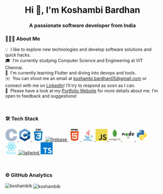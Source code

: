 <h1 align="center">Hi 👋, I'm Koshambi Bardhan</h1>
<h3 align="center">A passionate software developer from India</h3>

<h3 id="-about-me">👨🏻‍💻&nbsp;About Me</h3>
</div></ins></div><p>💡 &nbsp;I like to explore new technologies and develop software solutions and quick hacks.<br>
🎓 &nbsp;I’m currently studying Computer Science and Engineering at VIT Chennai.<br>
🌱 &nbsp;I'm currently learning Flutter and diving into devops and tools.<br>
✉️ &nbsp;You can shoot me an email at <a href="mailto:koshambi.bardhan05@gmail.com">koshambi.bardhan05@gmail.com</a> or connect with me on <a href="https://www.linkedin.com/in/koshambi-bardhan-62b83b2ab/">LinkedIn</a>! I’ll try to respond as soon as I can.<br>
📄 &nbsp;Please have a look at my <a href="https://koshu.vercel.app">Portfolio Website</a> for more details about me. I’m open to feedback and suggestions!</p></br>


<h3 align="left">🛠&nbsp;Tech Stack</h3>
<p align="left"> <a href="https://www.cprogramming.com/" target="_blank" rel="noreferrer"> <img src="https://raw.githubusercontent.com/devicons/devicon/master/icons/c/c-original.svg" alt="c" width="40" height="40"/> </a> <a href="https://www.w3schools.com/cpp/" target="_blank" rel="noreferrer"> <img src="https://raw.githubusercontent.com/devicons/devicon/master/icons/cplusplus/cplusplus-original.svg" alt="cplusplus" width="40" height="40"/> </a> <a href="https://www.w3schools.com/css/" target="_blank" rel="noreferrer"> <img src="https://raw.githubusercontent.com/devicons/devicon/master/icons/css3/css3-original-wordmark.svg" alt="css3" width="40" height="40"/> </a> <a href="https://firebase.google.com/" target="_blank" rel="noreferrer"> <img src="https://www.vectorlogo.zone/logos/firebase/firebase-icon.svg" alt="firebase" width="40" height="40"/> </a> <a href="https://www.w3.org/html/" target="_blank" rel="noreferrer"> <img src="https://raw.githubusercontent.com/devicons/devicon/master/icons/html5/html5-original-wordmark.svg" alt="html5" width="40" height="40"/> </a> <a href="https://www.java.com" target="_blank" rel="noreferrer"> <img src="https://raw.githubusercontent.com/devicons/devicon/master/icons/java/java-original.svg" alt="java" width="40" height="40"/> </a> <a href="https://developer.mozilla.org/en-US/docs/Web/JavaScript" target="_blank" rel="noreferrer"> <img src="https://raw.githubusercontent.com/devicons/devicon/master/icons/javascript/javascript-original.svg" alt="javascript" width="40" height="40"/> </a> <a href="https://www.mongodb.com/" target="_blank" rel="noreferrer"> <img src="https://raw.githubusercontent.com/devicons/devicon/master/icons/mongodb/mongodb-original-wordmark.svg" alt="mongodb" width="40" height="40"/> </a> <a href="https://nodejs.org" target="_blank" rel="noreferrer"> <img src="https://raw.githubusercontent.com/devicons/devicon/master/icons/nodejs/nodejs-original-wordmark.svg" alt="nodejs" width="40" height="40"/> </a> <a href="https://www.python.org" target="_blank" rel="noreferrer"> <img src="https://raw.githubusercontent.com/devicons/devicon/master/icons/python/python-original.svg" alt="python" width="40" height="40"/> </a> <a href="https://reactjs.org/" target="_blank" rel="noreferrer"> <img src="https://raw.githubusercontent.com/devicons/devicon/master/icons/react/react-original-wordmark.svg" alt="react" width="40" height="40"/> </a> <a href="https://tailwindcss.com/" target="_blank" rel="noreferrer"> <img src="https://www.vectorlogo.zone/logos/tailwindcss/tailwindcss-icon.svg" alt="tailwind" width="40" height="40"/> </a> <a href="https://www.typescriptlang.org/" target="_blank" rel="noreferrer"> <img src="https://raw.githubusercontent.com/devicons/devicon/master/icons/typescript/typescript-original.svg" alt="typescript" width="40" height="40"/> </a> </p> </br>

<h3 id="️-github-analytics">⚙️&nbsp;GitHub Analytics</h3>
<p><img align="left" src="https://github-readme-stats.vercel.app/api/top-langs?username=koshambib&show_icons=true&locale=en&layout=compact" alt="koshambib" /></p>

<p>&nbsp;<img align="center" src="https://github-readme-stats.vercel.app/api?username=koshambib&show_icons=true&locale=en" alt="koshambib" /></p>

